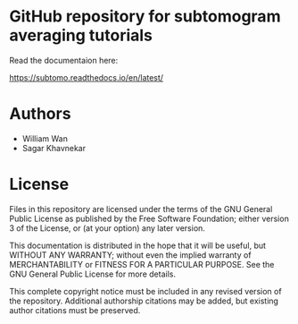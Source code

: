 GitHub repository for subtomogram averaging tutorials 
=====================================================


Read the documentaion here:

https://subtomo.readthedocs.io/en/latest/

# Authors

- William Wan
- Sagar Khavnekar

# License

Files in this repository are licensed under the terms of the GNU General Public
License as published by the Free Software Foundation; either version 3 of the
License, or (at your option) any later version.

This documentation is distributed in the hope that it will be useful,
but WITHOUT ANY WARRANTY; without even the implied warranty of
MERCHANTABILITY or FITNESS FOR A PARTICULAR PURPOSE. See the
GNU General Public License for more details.

This complete copyright notice must be included in any revised version of the
repository. Additional authorship citations may be added, but existing
author citations must be preserved.
